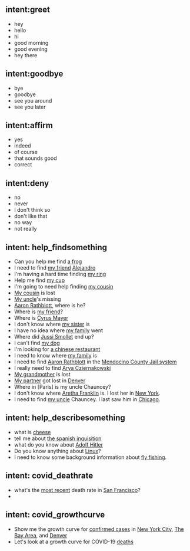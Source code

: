 ## intent:greet
- hey
- hello
- hi
- good morning
- good evening
- hey there

## intent:goodbye
- bye
- goodbye
- see you around
- see you later

## intent:affirm
- yes
- indeed
- of course
- that sounds good
- correct

## intent:deny
- no
- never
- I don't think so
- don't like that
- no way
- not really

## intent: help_findsomething
- Can you help me find [a frog](target)
- I need to find [my friend](role) [Alejandro](target)
- I'm having a hard time finding [my ring](role)
- Help me find [my cup](role)
- I'm going to need help finding [my cousin](role)
- [My cousin](role) is lost
- [My uncle](role)'s missing
- [Aaron Rathblott](target), where is he?
- Where is [my friend](role)?
- Where is [Cyrus Mayer](target)
- I don't know where [my sister](role) is
- I have no idea where [my family](role) went
- Where did [Jussi Smollet](target) end up?
- I can't find [my dog](role)
- I'm looking for [a chinese restaurant](role)
- I need to know where [my family](target) is
- I need to find [Aaron Rathblott](target) in the [Mendocino County Jail system](location)
- I really need to find [Arya Cziernakowski](target)
- [My grandmother](role) is lost
- [My partner](role) got lost in [Denver](location)
- Where in [Paris] is my uncle Chauncey?
- I don't know where [Aretha Franklin](target) is. I lost her in [New York](location).
- I need to find [my uncle](role) Chauncey. I last saw him in [Chicago](location).

## intent: help_describesomething
- what is [cheese](target)
- tell me about [the spanish inquisition](target)
- what do you know about [Adolf Hitler](target)
- Do you know anything about [Linux](target)?
- I need to know some background information about [fly fishing](target).

## intent: covid_deathrate
- what's the [most recent](time_scope) death rate in [San Francisco](area)?
- 

## intent: covid_growthcurve
- Show me the growth curve for [confirmed cases](data_type) in [New York City](area), [The Bay Area](area), and [Denver](area)
- Let's look at a growth curve for COVID-19 [deaths](data_type)

